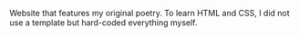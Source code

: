 Website that features my original poetry.  To learn HTML and CSS, I did not use a template but hard-coded everything myself.